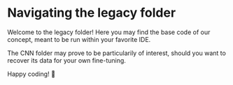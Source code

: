 # Navigating the legacy folder

Welcome to the legacy folder! Here you may find the base code of our concept, meant to be run within your favorite IDE.

The CNN folder may prove to be particularily of interest, should you want to recover its data for your own fine-tuning.

Happy coding! :rocket: